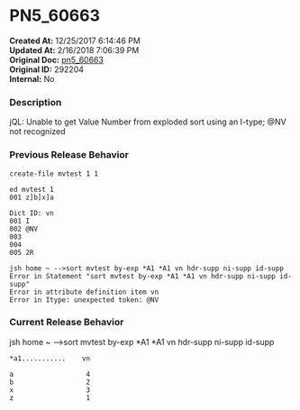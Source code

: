 # PN5_60663

**Created At:** 12/25/2017 6:14:46 PM  
**Updated At:** 2/16/2018 7:06:39 PM  
**Original Doc:** [pn5_60663](https://docs.jbase.com/release-notes/pn5_60663)  
**Original ID:** 292204  
**Internal:** No  


### Description

jQL: Unable to get Value Number from exploded sort using an I-type; @NV not recognized



### Previous Release Behavior

```
create-file mvtest 1 1

ed mvtest 1
001 z]b]x]a

Dict ID: vn
001 I
002 @NV
003
004
005 2R

jsh home ~ -->sort mvtest by-exp *A1 *A1 vn hdr-supp ni-supp id-supp
Error in Statement "sort mvtest by-exp *A1 *A1 vn hdr-supp ni-supp id-supp"
Error in attribute definition item vn
Error in Itype: unexpected token: @NV
```



### Current Release Behavior

jsh home ~ --&gt;sort mvtest by-exp \*A1 \*A1 vn hdr-supp ni-supp id-supp

```
*a1...........    vn

a                  4
b                  2
x                  3
z                  1
```
